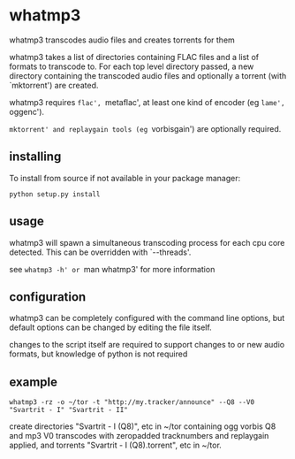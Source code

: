 # whatmp3

whatmp3 transcodes audio files and creates torrents for them

whatmp3 takes a list of directories containing FLAC files and
a list of formats to transcode to. For each top level directory passed,
a new directory containing the transcoded audio files and optionally
a torrent (with `mktorrent') are created.

whatmp3 requires `flac', `metaflac', at least one kind of encoder (eg
`lame', `oggenc').

`mktorrent' and replaygain tools (eg `vorbisgain') are optionally
required.

## installing

To install from source if not available in your package manager:

	python setup.py install

## usage

whatmp3 will spawn a simultaneous transcoding process for each cpu core
detected. This can be overridden with `--threads'.

see `whatmp3 -h' or `man whatmp3' for more information

## configuration

whatmp3 can be completely configured with the command line options, but
default options can be changed by editing the file itself.

changes to the script itself are required to support changes to or new
audio formats, but knowledge of python is not required

## example

	whatmp3 -rz -o ~/tor -t "http://my.tracker/announce" --Q8 --V0 "Svartrit - I" "Svartrit - II"

create directories "Svartrit - I (Q8)", etc in ~/tor containing
ogg vorbis Q8 and mp3 V0 transcodes with zeropadded tracknumbers and
replaygain applied, and torrents "Svartrit - I (Q8).torrent", etc in
~/tor.
